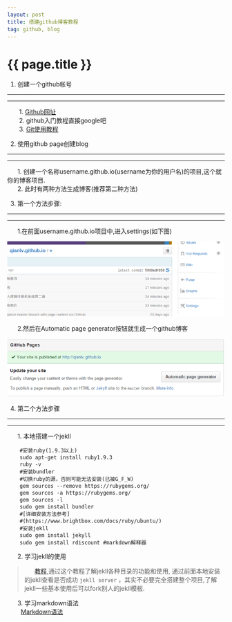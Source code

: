 ```yaml
---
layout: post
title: 搭建github博客教程
tag: github, blog 
---
```

{{ page.title }}
================

1. 创建一个github帐号
---------------------
*****
&nbsp;&nbsp;&nbsp;&nbsp;&nbsp;&nbsp;&nbsp;1. [Github网址](https://github.com)  
&nbsp;&nbsp;&nbsp;&nbsp;&nbsp;&nbsp;&nbsp;2. github入门教程直接google吧  
&nbsp;&nbsp;&nbsp;&nbsp;&nbsp;&nbsp;&nbsp;3. [Git使用教程](http://blog.csdn.net/hcbbt/article/details/11651229)  


2. 使用github page创建blog
-------------------------
***
&nbsp;&nbsp;&nbsp;&nbsp;&nbsp;&nbsp;1. 创建一个名称username.github.io(username为你的用户名)的项目,这个就你的博客项目.  
&nbsp;&nbsp;&nbsp;&nbsp;&nbsp;&nbsp;2. 此时有两种方法生成博客(推荐第二种方法)  

3. 第一个方法步骤:
----------------
***

&nbsp;&nbsp;&nbsp;&nbsp;&nbsp;&nbsp;1.在前面username.github.io项目中,进入settings(如下图)  

![Alt github-settings](/images/github-blog-settings.png)

&nbsp;&nbsp;&nbsp;&nbsp;&nbsp;&nbsp;2.然后在Automatic page generator按钮就生成一个github博客  

![Alt github-automatic](/images/github-blog-automatic.png)

4. 第二个方法步骤
----------------
***
&nbsp;&nbsp;&nbsp;&nbsp;&nbsp;&nbsp;1. 本地搭建一个jekll  

        #安装ruby(1.9.3以上)
        sudo apt-get install ruby1.9.3
        ruby -v 
        #安装bundler
        #切换ruby的源，否则可能无法安装(已被G_F_W)
        gem sources --remove https://rubygems.org/
        gem sources -a https://rubygems.org/
        gem sources -l 
        sudo gem install bundler
        #[详细安装方法参考]
        #(https://www.brightbox.com/docs/ruby/ubuntu/)
        #安装jekll 
        sudo gem install jekyll
        sudo gem install rdiscount #markdown解释器

&nbsp;&nbsp;&nbsp;&nbsp;&nbsp;&nbsp;2. 学习jekll的使用  

> &nbsp;&nbsp;&nbsp;&nbsp;&nbsp;&nbsp;[教程](http://www.ruanyifeng.com/blog/2012/08/blogging_with_jekyll.html),通过这个教程了解jekll各种目录的功能和使用,
通过前面本地安装的jekll查看是否成功 `jekll server` ，其实不必要完全搭建整个项目,了解jekll一些基本使用后可以fork别人的jekll模板.

&nbsp;&nbsp;&nbsp;&nbsp;&nbsp;&nbsp;3. 学习markdown语法  
&nbsp;&nbsp;&nbsp;&nbsp;&nbsp;&nbsp;&nbsp;&nbsp;[Markdown语法](http://wowubuntu.com/markdown/)

